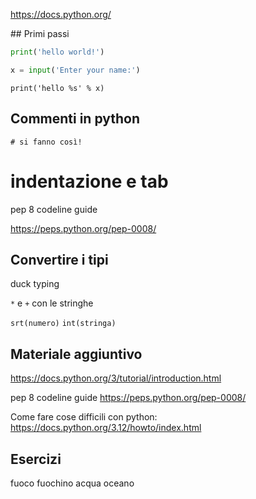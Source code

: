 https://docs.python.org/

## Primi passi

```python
print('hello world!')
```
```python
x = input('Enter your name:')
```

```
print('hello %s' % x)
```

## Commenti in python

```
# si fanno così!
```

# indentazione e tab

pep 8 codeline guide

https://peps.python.org/pep-0008/

## Convertire i tipi

duck typing

`*` e `+` con le stringhe

`srt(numero)`
`int(stringa)`

## Materiale aggiuntivo

https://docs.python.org/3/tutorial/introduction.html

pep 8 codeline guide
https://peps.python.org/pep-0008/

Come fare cose difficili con python:
https://docs.python.org/3.12/howto/index.html

## Esercizi

fuoco fuochino acqua oceano